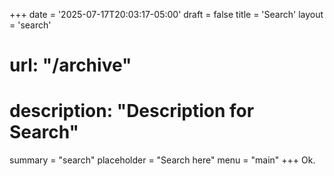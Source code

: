 +++
date = '2025-07-17T20:03:17-05:00'
draft = false
title = 'Search'
layout = 'search'
# url: "/archive"
# description: "Description for Search"
summary = "search"
placeholder = "Search here"
menu = "main"
+++
Ok.